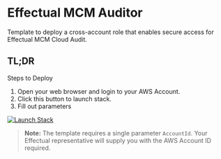 # Effectual MCM Auditor

Template to deploy a cross-account role that enables secure access for Effectual MCM Cloud Audit.

## TL;DR

Steps to Deploy

1. Open your web browser and login to your AWS Account.
2. Click this button to launch stack.
3. Fill out parameters

[![Launch Stack](https://cdn.rawgit.com/buildkite/cloudformation-launch-stack-button-svg/master/launch-stack.svg)](https://console.aws.amazon.com/cloudformation/home#/stacks/new?stackName=effectual-mcm-auditor-role&templateURL=https://effectualinc.s3.amazonaws.com/mcm-auditor-role/mcm-auditor-role.yml)

> **Note:** The template requires a single parameter `AccountId`. Your Effectual representative will supply you with the AWS Account ID required.
